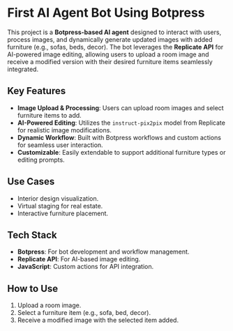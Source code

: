 # First AI Agent Bot Using Botpress

This project is a **Botpress-based AI agent** designed to interact with users, process images, and dynamically generate updated images with added furniture (e.g., sofas, beds, decor). The bot leverages the **Replicate API** for AI-powered image editing, allowing users to upload a room image and receive a modified version with their desired furniture items seamlessly integrated.

## Key Features
- **Image Upload & Processing**: Users can upload room images and select furniture items to add.
- **AI-Powered Editing**: Utilizes the `instruct-pix2pix` model from Replicate for realistic image modifications.
- **Dynamic Workflow**: Built with Botpress workflows and custom actions for seamless user interaction.
- **Customizable**: Easily extendable to support additional furniture types or editing prompts.

## Use Cases
- Interior design visualization.
- Virtual staging for real estate.
- Interactive furniture placement.

## Tech Stack
- **Botpress**: For bot development and workflow management.
- **Replicate API**: For AI-based image editing.
- **JavaScript**: Custom actions for API integration.

## How to Use
1. Upload a room image.
2. Select a furniture item (e.g., sofa, bed, decor).
3. Receive a modified image with the selected item added.
